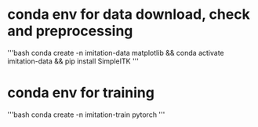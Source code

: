 


# conda env for data download, check and preprocessing
'''bash
conda create -n imitation-data matplotlib && conda activate imitation-data && pip install SimpleITK
'''

# conda env for training
'''bash
conda create -n imitation-train pytorch
'''